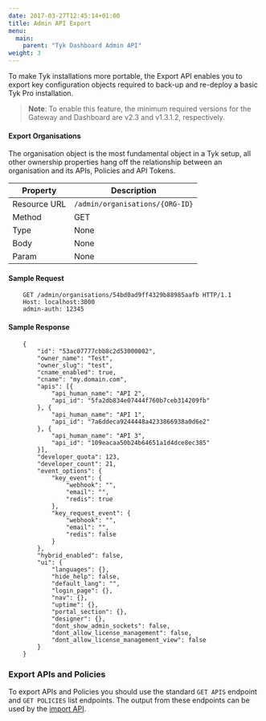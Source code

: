 ```yaml
---
date: 2017-03-27T12:45:14+01:00
title: Admin API Export
menu:
  main:
    parent: "Tyk Dashboard Admin API"
weight: 3 
---
```


To make Tyk installations more portable, the Export API enables you to export key configuration objects required to back-up and re-deploy a basic Tyk Pro installation.

> **Note**: To enable this feature, the minimum required versions for the Gateway and Dashboard are v2.3 and v1.3.1.2, respectively.

#### Export Organisations

The organisation object is the most fundamental object in a Tyk setup, all other ownership properties hang off the relationship between an organisation and its APIs, Policies and API Tokens.

| **Property** | **Description**                 |
| ------------ | ------------------------------- |
| Resource URL | `/admin/organisations/{ORG-ID}` |
| Method       | GET                             |
| Type         | None                            |
| Body         | None                            |
| Param        | None                            |

#### Sample Request

```{.copyWrapper}
    GET /admin/organisations/54bd0ad9ff4329b88985aafb HTTP/1.1
    Host: localhost:3000
    admin-auth: 12345
```

#### Sample Response

```
    {
        "id": "53ac07777cbb8c2d53000002",
        "owner_name": "Test",
        "owner_slug": "test",
        "cname_enabled": true,
        "cname": "my.domain.com",
        "apis": [{
            "api_human_name": "API 2",
            "api_id": "5fa2db834e07444f760b7ceb314209fb"
        }, {
            "api_human_name": "API 1",
            "api_id": "7a6ddeca9244448a4233866938a0d6e2"
        }, {
            "api_human_name": "API 3",
            "api_id": "109eacaa50b24b64651a1d4dce8ec385"
        }],
        "developer_quota": 123,
        "developer_count": 21,
        "event_options": {
            "key_event": {
                "webhook": "",
                "email": "",
                "redis": true
            },
            "key_request_event": {
                "webhook": "",
                "email": "",
                "redis": false
            }
        },
        "hybrid_enabled": false,
        "ui": {
            "languages": {},
            "hide_help": false,
            "default_lang": "",
            "login_page": {},
            "nav": {},
            "uptime": {},
            "portal_section": {},
            "designer": {},
            "dont_show_admin_sockets": false,
            "dont_allow_license_management": false,
            "dont_allow_license_management_view": false
        }
    }
```

### Export APIs and Policies

To export APIs and Policies you should use the standard `GET APIS` endpoint and `GET POLICIES` list endpoints. The output from these endpoints can be used by the [import API][1].

 [1]: /docs/dashboard-admin-api/import/
